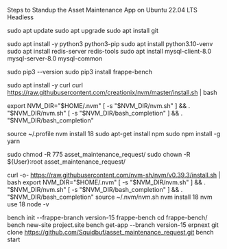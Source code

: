 Steps to Standup the Asset Maintenance App on Ubuntu 22.04 LTS Headless

sudo apt update
sudo apt upgrade
sudo apt install git

sudo apt install -y python3 python3-pip
sudo apt install python3.10-venv
sudo apt install redis-server redis-tools
sudo apt install mysql-client-8.0 mysql-server-8.0 mysql-common

sudo pip3 --version
sudo pip3 install frappe-bench

sudo apt install -y curl
curl https://raw.githubusercontent.com/creationix/nvm/master/install.sh | bash

export NVM_DIR="$HOME/.nvm"
[ -s "$NVM_DIR/nvm.sh" ] && \. "$NVM_DIR/nvm.sh"
[ -s "$NVM_DIR/bash_completion" ] && \. "$NVM_DIR/bash_completion"

source ~/.profile
nvm install 18
sudo apt-get install npm
sudo npm install -g yarn

sudo chmod -R 775 asset_maintenance_request/
sudo chown -R ${User}:root asset_maintenance_request/

curl -o- https://raw.githubusercontent.com/nvm-sh/nvm/v0.39.3/install.sh | bash
export NVM_DIR="$HOME/.nvm"
[ -s "$NVM_DIR/nvm.sh" ] && \. "$NVM_DIR/nvm.sh"
[ -s "$NVM_DIR/bash_completion" ] && \. "$NVM_DIR/bash_completion"
source ~/.nvm/nvm.sh
nvm install 18
nvm use 18
node -v

bench init --frappe-branch version-15 frappe-bench
cd frappe-bench/
bench new-site project.site
bench get-app --branch version-15 erpnext
git clone https://github.com/Squidbuf/asset_maintenance_request.git
bench start
